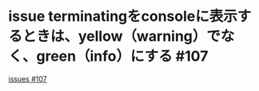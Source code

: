 # issue terminatingをconsoleに表示するときは、yellow（warning）でなく、green（info）にする #107
[issues #107](https://github.com/cat2151/cat-file-watcher/issues/107)


